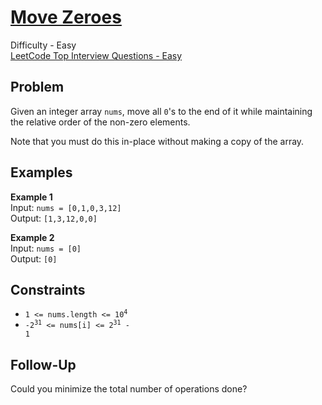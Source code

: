 # [Move Zeroes](https://leetcode.com/problems/move-zeroes/description/)

Difficulty - Easy  
[LeetCode Top Interview Questions - Easy](https://leetcode.com/explore/featured/card/top-interview-questions-easy/)

## Problem

Given an integer array `nums`, move all `0`'s to the end of it while maintaining the relative order of the non-zero elements.

Note that you must do this in-place without making a copy of the array.

## Examples

**Example 1**  
Input: `nums = [0,1,0,3,12]`  
Output: `[1,3,12,0,0]`

**Example 2**  
Input: `nums = [0]`  
Output: `[0]`

## Constraints

- <code>1 <= nums.length <= 10<sup>4</sup></code>
- <code>-2<sup>31</sup> <= nums[i] <= 2<sup>31</sup> - 1</code>

## Follow-Up

Could you minimize the total number of operations done?
